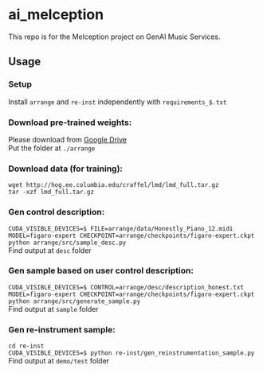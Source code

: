 # ai_melception

This repo is for the Melception project on GenAI Music Services.

## Usage

### Setup
Install `arrange` and `re-inst` independently with `requirements_$.txt`

### Download pre-trained weights:   
Please download from
[Google Drive](https://drive.google.com/file/d/10E6F8RbRuSSg9wmYiPv6jyDsaFSSuyte/view?usp=drive_link)    
Put the folder at `./arrange`
### Download data (for training):
```
wget http://hog.ee.columbia.edu/craffel/lmd/lmd_full.tar.gz
tar -xzf lmd_full.tar.gz
```

### Gen control description:   
`CUDA_VISIBLE_DEVICES=$ FILE=arrange/data/Honestly_Piano_12.midi MODEL=figaro-expert CHECKPOINT=arrange/checkpoints/figaro-expert.ckpt python arrange/src/sample_desc.py`   
Find output at `desc` folder
   
### Gen sample based on user control description:   
`CUDA_VISIBLE_DEVICES=$ CONTROL=arrange/desc/description_honest.txt MODEL=figaro-expert CHECKPOINT=arrange/checkpoints/figaro-expert.ckpt python arrange/src/generate_sample.py`    
Find output at `sample` folder
    
### Gen re-instrument sample:  
`cd re-inst`    
`CUDA_VISIBLE_DEVICES=$ python re-inst/gen_reinstrumentation_sample.py`
Find output at `demo/test` folder
